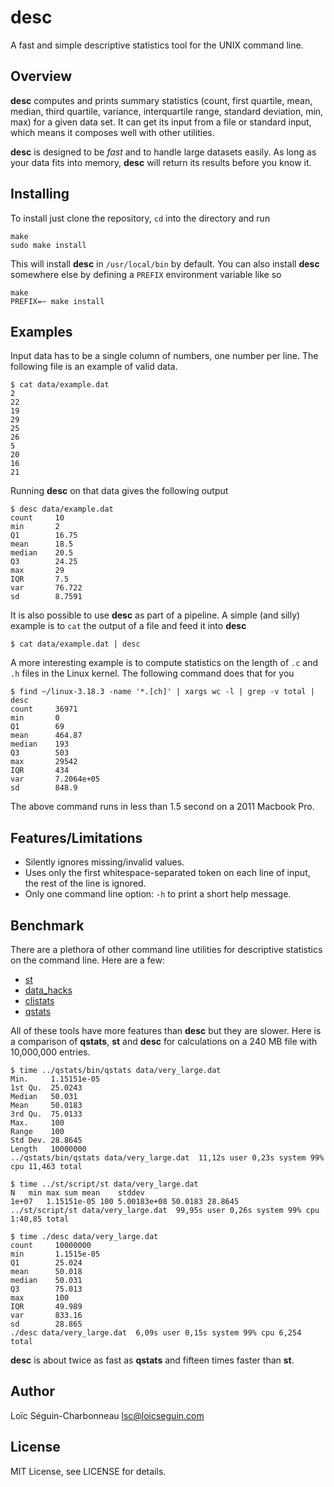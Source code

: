 # desc

A fast and simple descriptive statistics tool for the UNIX command line.

## Overview

**desc** computes and prints summary statistics (count, first quartile, mean,
median, third quartile, variance, interquartile range, standard deviation, min,
max) for a given data set. It can get its input from a file or standard input,
which means it composes well with other utilities.

**desc** is designed to be *fast* and to handle large datasets easily. As long
as your data fits into memory, **desc** will return its results before you know
it.

## Installing

To install just clone the repository, `cd` into the directory and run

    make
    sudo make install

This will install **desc** in `/usr/local/bin` by default. You can also install
**desc** somewhere else by defining a `PREFIX` environment variable like so

    make
    PREFIX=~ make install

## Examples

Input data has to be a single column of numbers, one number per line. The
following file is an example of valid data.

    $ cat data/example.dat
    2
    22
    19
    29
    25
    26
    5
    20
    16
    21

Running **desc** on that data gives the following output

    $ desc data/example.dat
    count     10
    min       2
    Q1        16.75
    mean      18.5
    median    20.5
    Q3        24.25
    max       29
    IQR       7.5
    var       76.722
    sd        8.7591

It is also possible to use **desc** as part of a pipeline. A simple (and silly)
example is to `cat` the output of a file and feed it into **desc**

    $ cat data/example.dat | desc

A more interesting example is to compute statistics on the length of `.c` and
`.h` files in the Linux kernel. The following command does that for you

    $ find ~/linux-3.18.3 -name '*.[ch]' | xargs wc -l | grep -v total | desc
    count     36971
    min       0
    Q1        69
    mean      464.87
    median    193
    Q3        503
    max       29542
    IQR       434
    var       7.2064e+05
    sd        848.9

The above command runs in less than 1.5 second on a 2011 Macbook Pro.

## Features/Limitations

  - Silently ignores missing/invalid values.
  - Uses only the first whitespace-separated token on each line of input, the
    rest of the line is ignored.
  - Only one command line option: `-h` to print a short help message.

## Benchmark

There are a plethora of other command line utilities for descriptive statistics
on the command line. Here are a few:

  - [st](https://github.com/nferraz/st)
  - [data_hacks](https://github.com/bitly/data_hacks)
  - [clistats](https://github.com/dpmcmlxxvi/clistats)
  - [qstats](https://github.com/tonyfischetti/qstats)

All of these tools have more features than **desc** but they are slower.
Here is a comparison of **qstats**, **st** and **desc** for calculations on a
240 MB file with 10,000,000 entries.

    $ time ../qstats/bin/qstats data/very_large.dat
    Min.     1.15151e-05
    1st Qu.  25.0243
    Median   50.031
    Mean     50.0183
    3rd Qu.  75.0133
    Max.     100
    Range    100
    Std Dev. 28.8645
    Length   10000000
    ../qstats/bin/qstats data/very_large.dat  11,12s user 0,23s system 99% cpu 11,463 total

    $ time ../st/script/st data/very_large.dat   
    N	min	max	sum	mean	stddev
    1e+07	1.15151e-05	100	5.00183e+08	50.0183	28.8645
    ../st/script/st data/very_large.dat  99,95s user 0,26s system 99% cpu 1:40,85 total

    $ time ./desc data/very_large.dat
    count     10000000
    min       1.1515e-05
    Q1        25.024
    mean      50.018
    median    50.031
    Q3        75.013
    max       100
    IQR       49.989
    var       833.16
    sd        28.865
    ./desc data/very_large.dat  6,09s user 0,15s system 99% cpu 6,254 total

**desc** is about twice as fast as **qstats** and fifteen times faster than
**st**.

## Author

Loïc Séguin-Charbonneau <lsc@loicseguin.com>

## License

MIT License, see LICENSE for details.
